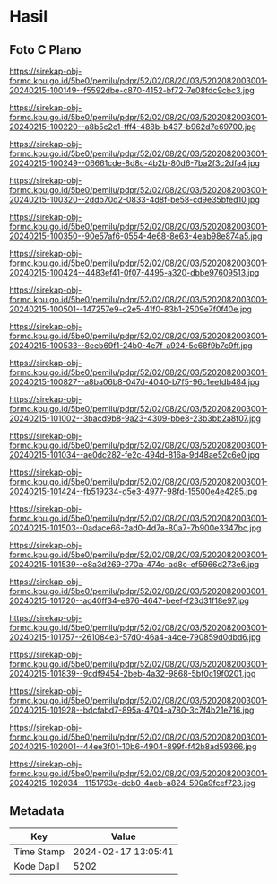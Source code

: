 # Hasil

## Foto C Plano

https://sirekap-obj-formc.kpu.go.id/5be0/pemilu/pdpr/52/02/08/20/03/5202082003001-20240215-100149--f5592dbe-c870-4152-bf72-7e08fdc9cbc3.jpg

https://sirekap-obj-formc.kpu.go.id/5be0/pemilu/pdpr/52/02/08/20/03/5202082003001-20240215-100220--a8b5c2c1-fff4-488b-b437-b962d7e69700.jpg

https://sirekap-obj-formc.kpu.go.id/5be0/pemilu/pdpr/52/02/08/20/03/5202082003001-20240215-100249--06661cde-8d8c-4b2b-80d6-7ba2f3c2dfa4.jpg

https://sirekap-obj-formc.kpu.go.id/5be0/pemilu/pdpr/52/02/08/20/03/5202082003001-20240215-100320--2ddb70d2-0833-4d8f-be58-cd9e35bfed10.jpg

https://sirekap-obj-formc.kpu.go.id/5be0/pemilu/pdpr/52/02/08/20/03/5202082003001-20240215-100350--90e57af6-0554-4e68-8e63-4eab98e874a5.jpg

https://sirekap-obj-formc.kpu.go.id/5be0/pemilu/pdpr/52/02/08/20/03/5202082003001-20240215-100424--4483ef41-0f07-4495-a320-dbbe97609513.jpg

https://sirekap-obj-formc.kpu.go.id/5be0/pemilu/pdpr/52/02/08/20/03/5202082003001-20240215-100501--147257e9-c2e5-41f0-83b1-2509e7f0f40e.jpg

https://sirekap-obj-formc.kpu.go.id/5be0/pemilu/pdpr/52/02/08/20/03/5202082003001-20240215-100533--8eeb69f1-24b0-4e7f-a924-5c68f9b7c9ff.jpg

https://sirekap-obj-formc.kpu.go.id/5be0/pemilu/pdpr/52/02/08/20/03/5202082003001-20240215-100827--a8ba06b8-047d-4040-b7f5-96c1eefdb484.jpg

https://sirekap-obj-formc.kpu.go.id/5be0/pemilu/pdpr/52/02/08/20/03/5202082003001-20240215-101002--3bacd9b8-9a23-4309-bbe8-23b3bb2a8f07.jpg

https://sirekap-obj-formc.kpu.go.id/5be0/pemilu/pdpr/52/02/08/20/03/5202082003001-20240215-101034--ae0dc282-fe2c-494d-816a-9d48ae52c6e0.jpg

https://sirekap-obj-formc.kpu.go.id/5be0/pemilu/pdpr/52/02/08/20/03/5202082003001-20240215-101424--fb519234-d5e3-4977-98fd-15500e4e4285.jpg

https://sirekap-obj-formc.kpu.go.id/5be0/pemilu/pdpr/52/02/08/20/03/5202082003001-20240215-101503--0adace66-2ad0-4d7a-80a7-7b900e3347bc.jpg

https://sirekap-obj-formc.kpu.go.id/5be0/pemilu/pdpr/52/02/08/20/03/5202082003001-20240215-101539--e8a3d269-270a-474c-ad8c-ef5966d273e6.jpg

https://sirekap-obj-formc.kpu.go.id/5be0/pemilu/pdpr/52/02/08/20/03/5202082003001-20240215-101720--ac40ff34-e876-4647-beef-f23d31f18e97.jpg

https://sirekap-obj-formc.kpu.go.id/5be0/pemilu/pdpr/52/02/08/20/03/5202082003001-20240215-101757--261084e3-57d0-46a4-a4ce-790859d0dbd6.jpg

https://sirekap-obj-formc.kpu.go.id/5be0/pemilu/pdpr/52/02/08/20/03/5202082003001-20240215-101839--9cdf9454-2beb-4a32-9868-5bf0c19f0201.jpg

https://sirekap-obj-formc.kpu.go.id/5be0/pemilu/pdpr/52/02/08/20/03/5202082003001-20240215-101928--bdcfabd7-895a-4704-a780-3c7f4b21e716.jpg

https://sirekap-obj-formc.kpu.go.id/5be0/pemilu/pdpr/52/02/08/20/03/5202082003001-20240215-102001--44ee3f01-10b6-4904-899f-f42b8ad59366.jpg

https://sirekap-obj-formc.kpu.go.id/5be0/pemilu/pdpr/52/02/08/20/03/5202082003001-20240215-102034--1151793e-dcb0-4aeb-a824-590a9fcef723.jpg


## Metadata

| Key        | Value               |
| ---------- | ------------------- |
| Time Stamp | 2024-02-17 13:05:41 |
| Kode Dapil | 5202                |



